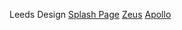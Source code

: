 Leeds Design 
<a href="https://start.leedslab.uk">Splash Page</a>
<a href="https://ap-auth.leedslab.uk/#/login">Zeus</a>
<a href="https://zeus-auth.leedslab.uk/#/login">Apollo</a>
